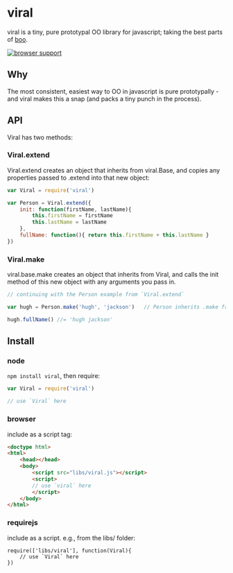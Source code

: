 # viral

viral is a tiny, pure prototypal OO library for javascript; taking the best parts of [boo](https://github.com/killdream/boo).

[![browser support](https://ci.testling.com/hughfdjackson/viral.png)](https://ci.testling.com/hughfdjackson/viral)

## Why

The most consistent, easiest way to OO in javascript is pure prototypally - and viral makes this a snap (and packs a tiny punch in the process).

## API

Viral has two methods:

### Viral.extend

Viral.extend creates an object that inherits from viral.Base, and copies any
properties passed to .extend into that new object:

```javascript
var Viral = require('viral')

var Person = Viral.extend({
	init: function(firstName, lastName){
		this.firstName = firstName
		this.lastName = lastName
	},
	fullName: function(){ return this.firstName + this.lastName }
})
```

### Viral.make

viral.base.make creates an object that inherits from Viral, and calls the init method
of this new object with any arguments you pass in.


```javascript
// continuing with the Person example from `Viral.extend`

var hugh = Person.make('hugh', 'jackson')   // Person inherits .make from Viral

hugh.fullName() //= 'hugh jackson'
```

## Install

### node

`npm install viral`, then require:

```javascript
var Viral = require('viral')

// use `Viral` here
```

### browser

include as a script tag:

```html
<doctype html>
<html>
	<head></head>
	<body>
		<script src="libs/viral.js"></script>
		<script>
		// use `viral` here
		</script>
	</body>
</html>
```

### requirejs

include as a script.  e.g., from the libs/ folder:

```javscript
require(['libs/viral'], function(Viral){
	// use `Viral` here
})
```
